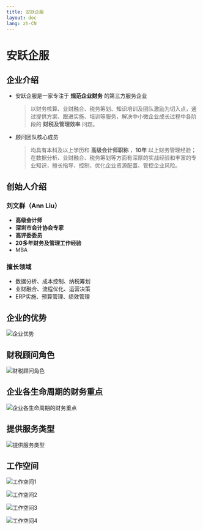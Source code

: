 ```yaml
---
title: 安跃企服
layout: doc
lang: zh-CN
---
```


# 安跃企服

## 企业介绍

- 安跃企服是一家专注于 **规范企业财务** 的第三方服务企业

    > 以财务核算、业财融合、税务筹划、知识培训及团队激励为切入点，通过提供方案、跟进实施、培训等服务，解决中小微企业成长过程中各阶段的 **财税及管理效率** 问题。

- 顾问团队核心成员

    > 均具有本科及以上学历和 **高级会计师职称** ，**10年** 以上财务管理经验；在数据分析、业财融合、税务筹划等方面有深厚的实战经验和丰富的专业知识，擅长指导、控制、优化企业资源配置、管控企业风险。

## 创始人介绍

<!-- <img  src="/img/company-introduction/image.png"  width="270" height = "380"  align = "right" /> -->
<!-- ![创始人图片](/img/company-introduction/image.png#pic_right) -->

### 刘文群（Ann Liu）

- **高级会计师**
- **深圳市会计协会专家**
- **高评委委员**
- **20多年财务及管理工作经验**
- MBA

### 擅长领域

- 数据分析、成本控制、纳税筹划
- 业财融合、流程优化、运营决策
- ERP实施、预算管理、绩效管理

## 企业的优势

![企业优势](/img/company-introduction/image-1.png)

## 财税顾问角色

![财税顾问角色](/img/company-introduction/image-2.png)

## 企业各生命周期的财务重点

![企业各生命周期的财务重点](/img/company-introduction/image-3.png)

## 提供服务类型

![提供服务类型](/img/company-introduction/image-4.png)

## 工作空间

![工作空间1](/img/company-introduction/company-1.jpg)

![工作空间2](/img/company-introduction/company-2.jpg)

![工作空间3](/img/company-introduction/company-3.jpg)

![工作空间4](/img/company-introduction/company-4.jpg)
